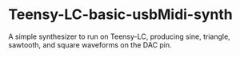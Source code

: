 # Teensy-LC-basic-usbMidi-synth
A simple synthesizer to run on Teensy-LC, producing sine, triangle, sawtooth, and square waveforms on the DAC pin.
